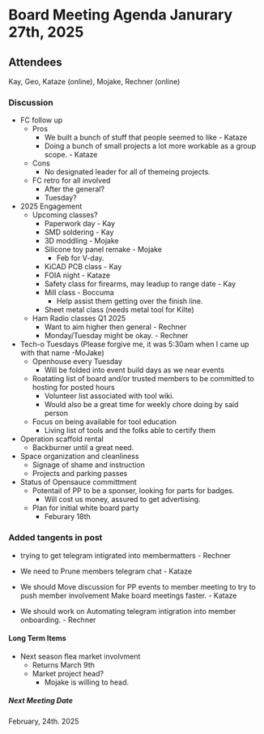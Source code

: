 
# Board Meeting Agenda Janurary 27th, 2025

## Attendees
Kay, Geo, Kataze (online), Mojake, Rechner (online)

### Discussion
- FC follow up
  - Pros
    - We built a bunch of stuff that people seemed to like - Kataze
    - Doing a bunch of small projects a lot more workable as a group scope. - Kataze
  - Cons
    - No designated leader for all of themeing projects. 
  - FC retro for all involved
    - After the general? 
    - Tuesday?
- 2025 Engagement
  - Upcoming classes?
    - Paperwork day - Kay 
    - SMD soldering - Kay 
    - 3D moddling - Mojake 
    - Silicone toy panel remake - Mojake 
      - Feb for V-day. 
    - KiCAD PCB class - Kay
    - FOIA night - Kataze 
    - Safety class for firearms, may leadup to range date - Kay
    - Mill class - Boccuma 
      - Help assist them getting over the finish line. 
    - Sheet metal class (needs metal tool for Kilte)
  - Ham Radio classes Q1 2025
    - Want to aim higher then general - Rechner 
    - Monday/Tuesday might be okay. - Rechner
- Tech-o Tuesdays (Please forgive me, it was 5:30am when I came up with that name -MoJake)
  - Openhouse every Tuesday
    - Will be folded into event build days as we near events
  - Roatating list of board and/or trusted members to be committed to hosting for posted hours
    - Volunteer list associated with tool wiki. 
    - Would also be a great time for weekly chore doing by said person
  - Focus on being available for tool education
    - Living list of tools and the folks able to certify them 
- Operation scaffold rental
  - Backburner until a great need.
- Space organization and cleanliness
  - Signage of shame and instruction
  - Projects and parking passes 
- Status of Opensauce committment
  - Potentail of PP to be a sponser, looking for parts for badges. 
    - Will cost us money, assured to get advertising.
  - Plan for initial white board party
      - Feburary 18th

### Added tangents in post
- trying to get telegram intigrated into membermatters - Rechner

- We need to Prune members telegram chat - Kataze

- We should Move discussion for PP events to member meeting to try to push member involvement 
Make board meetings faster. - Kataze

- We should work on Automating telegram intigration into member onboarding. - Rechner 

#### Long Term Items
- Next season flea market involvment
  - Returns March 9th
  - Market project head? 
    - Mojake is willing to head. 


##### Next Meeting Date
February, 24th. 2025
